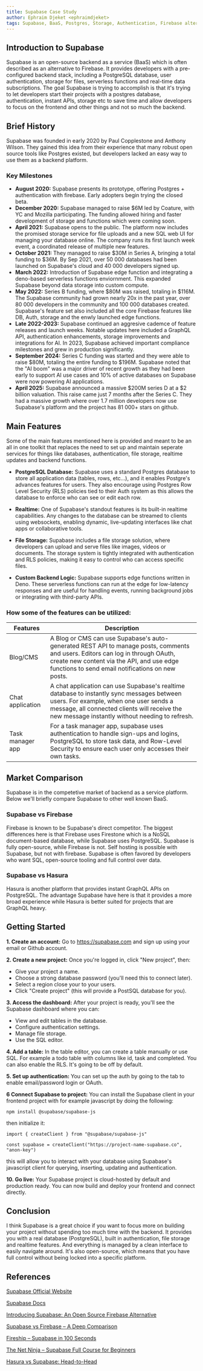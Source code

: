 ```yaml
---
title: Supabase Case Study
author: Ephraim Djeket <ephraimdjeket>
tags: Supabase, BaaS, Postgres, Storage, Authentication, Firebase alternative, Instant APIs, Edge Functions
---
```


## Introduction to Supabase

Supabase is an open-source backend as a service (BaaS) which is often described as an alternative to Firebase. It provides developers with a pre-configured backend stack, including a PostgreSQL database, user authentication, storage for files, serverless functions and real-time data subscriptions. The goal Supabase is trying to accomplish is that it's trying to let developers start their projects with a postgres database, authentication, instant APIs, storage etc to save time and allow developers to focus on the frontend and other things and not so much the backend.

## Brief History

Supabase was founded in early 2020 by Paul Copplestone and Anthony Wilson. They gained this idea from their experience that many robust open source tools like Postgres existed, but developers lacked an easy way to use them as a backend platform.

### Key Milestones 

- **August 2020:** Supabase presents its prototype, offering Postgres + authentication with firebase. Early adopters begin trying the closed beta.
- **December 2020:** Supabase managed to raise $6M led by Coature, with YC and Mozilla participating. The funding allowed hiring and faster development of storage and functions which were coming soon.
- **April 2021:** Supabase opens to the public. The platform now includes the promised storage service for file uploads and a new SQL web UI for managing your database online. The company runs its first launch week event, a coordinated release of multiple new features.
- **October 2021:** They managed to raise $30M in Series A, bringing a total funding to $36M. By Sep 2021, over 50 000 databases had been launched on Supabase's cloud and 40 000 developers signed up. 
- **March 2022:** Introduction of Supabase edge function and integrating a deno-based serverless functions enviornment. This expanded Supabase beyond data storage into custom compute.
- **May 2022:** Series B funding, where $80M was raised, totaling in $116M. The Supabase community had grown nearly 20x in the past year, over 80 000 developers in the community and 100 000 databases created. Supabase's feature set also included all the core Firebase features like DB, Auth, storage and the enwly launched edge functions.
- **Late 2022-2023:** Supabase continued an aggresive cademce of feature releases and launch weeks. Notable updates here included a GraphQL API, authentication enhancements, storage improvements and integrations for AI. In 2023, Supabase achieved important compliance milestones and grew in production significantly.
- **September 2024:** Series C funding was started and they were able to raise $80M, totaling the entire funding to $196M. Supabase noted that the "AI boom" was a major driver of recent growth as they had been early to support AI use cases and 10% of active databases on Supabase were now powering AI applications.
- **April 2025:** Supabase announced a massive $200M series D at a $2 billion valuation. This raise came just 7 months after the Series C. They had a massive growth where over 1.7 million developers now use Supabase's platform and the project has 81 000+ stars on github.

## Main Features

Some of the main features mentioned here is provided and meant to be an all in one toolkit that replaces the need to set up and maintain seperate services for things like databases, authentication, file storage, realtime updates and backend functions.

- **PostgreSQL Database:** Supabase uses a standard Postgres database to store all application data (tables, rows, etc...), and it enables Postgre's advances features for users. They also encourage using Postgres Row Level Security (RLS) policies tied to their Auth system as this allows the database to enforce who can see or edit each row.

- **Realtime:** One of Supabase's standout features is its built-in realtime capabilities. Any changes to the database can be streamed to clients using websockets, enabling dynamic, live-updating interfaces like chat apps or collaborative tools.

- **File Storage:** Supabase includes a file storage solution, where developers can upload and serve files like images, videos or documents. The storage system is tightly integrated with authentication and RLS policies, making it easy to control who can access specific files.

- **Custom Backend Logic:** Supabase supports edge functions written in Deno. These serverless functions can run at the edge for low-latency responses and are useful for handling events, running background jobs or integrating with third-party APIs.

### How some of the features can be utilized:

| Features | Description |
| --- | --- |
| Blog/CMS | A Blog or CMS can use Supabase's auto-generated REST API to manage posts, comments and users. Editors can log in through OAuth, create new content via the API, and use edge functions to send email notifications on new posts. |
| Chat application | A chat application can use Supabase's realtime database to instantly sync messages between users. For example, when one user sends a message, all connected clients will receive the new message instantly without needing to refresh.  |
| Task manager app | For a task manager app, supabase uses authentication to handle sign-ups and logins, PostgreSQL to store task data, and Row-Level Security to ensure each user only accesses their own tasks. |

## Market Comparison

Supabase is in the competetive market of backend as a service platform. Below we'll briefly compare Supabase to other well known BaaS.

### Supabase vs Firebase

Firebase is known to be Supabase's direct competitor. The biggest differences here is that Firebase uses Firestone which is a NoSQL document-based database, while Supabase uses PostgreSQL. Supabase is fully open-source, while Firebase is not. Self hosting is possible with Supabase, but not with firebase. Supabase is often favored by developers who want SQL, open-source tooling and full control over data.

### Supabase vs Hasura

Hasura is another platform that provides instant GraphQL APIs on PostgreSQL. The advantage Supabase have here is that it provides a more broad experience while Hasura is better suited for projects that are GraphQL heavy.


## Getting Started

**1. Create an account:** Go to https://supabase.com and sign up using your email or Github account.

**2. Create a new project:** Once you're logged in, click "New project", then:
- Give your project a name.
- Choose a strong database password (you'll need this to connect later).
- Select a region close your to your users.
- Click "Create project" (this will provide a PostSQL database for you).

**3. Access the dashboard:** After your project is ready, you'll see the Supabase dashboard where you can:
- View and edit tables in the database.
- Configure authentication settings.
- Manage file storage.
- Use the SQL editor.

**4. Add a table:** In the table editor, you can create a table manually or use SQL. For example a todo table with columns like id, task and completed. You can also enable the RLS. It's going to be off by default.

**5. Set up authentication:** You can set up the auth by going to the tab to enable email/password login or OAuth.

**6 Connect Supabase to project:** You can install the Supabase client in your frontend project with for example javascript by doing the following:
```
npm install @supabase/supabase-js
```
then initialize it:
```
import { createClient } from "@supabase/supabase-js"

const supabase = createClient("https://project-name-supabase.co", "anon-key")
```
this will allow you to interact with your database using Supabase's javascript client for querying, inserting, updating and authentication.

**10. Go live:** Your Supabase project is cloud-hosted by default and production ready. You can now build and deploy your frontend and connect directly.

## Conclusion

I think Supabase is a great choice if you want to focus more on building your project without spending too much time with the backend. It provides you with a real database (PostgreSQL), built in authentication, file storage and realtime features. And everything is managed by a clean interface to easily navigate around. It's also open-source, which means that you have full control without being locked into a specific platform. 

## References

[Supabase Official Website](https://supabase.com/)

[Supabase Docs](https://supabase.com/docs)

[Introducing Supabase: An Open Source Firebase Alternative](https://supabase.com/blog/introducing-supabase)

[Supabase vs Firebase – A Deep Comparison](https://blog.logrocket.com/supabase-vs-firebase-comparison/)

[Fireship – Supabase in 100 Seconds](https://www.youtube.com/watch?v=zBZgdTb-dns&ab_channel=Fireship)

[The Net Ninja – Supabase Full Course for Beginners](https://www.youtube.com/watch?v=ydz7Dj5QHKY&list=PL4cUxeGkcC9hUb6sHthUEwG7r9VDPBMKO&ab_channel=NetNinja)

[Hasura vs Supabase: Head-to-Head](https://hasura.io/blog/hasura-vs-supabase-compare-graphql-backend/)